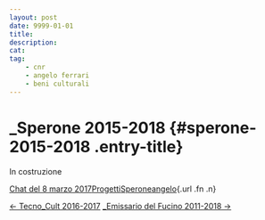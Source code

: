 ```yaml
---
layout: post
date: 9999-01-01
title:
description:
cat:
tag:
    - cnr
    - angelo ferrari
    - beni culturali
---
```

\_Sperone 2015-2018 {#sperone-2015-2018 .entry-title}
===================

In costruzione

[Chat del 8 marzo 2017](index23ea.html?p=403 "Permalink a _Sperone 2015-2018")[Progetti](index0b40.html?cat=9)[Sperone](indexe099.html?tag=sperone)[angelo](indexcd64.html?author=1 "Vedi tutti gli articoli di angelo"){.url .fn .n}

[← Tecno\_Cult 2016-2017](indexae62.html?p=397) [\_Emissario del Fucino 2011-2018 →](index4efb.html?p=405)

